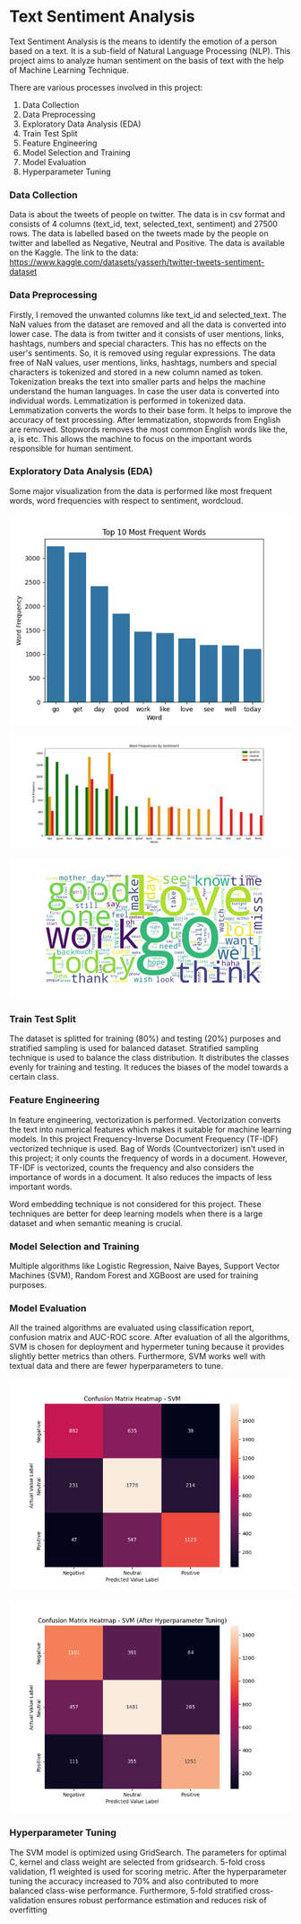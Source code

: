 # Text Sentiment Analysis 
Text Sentiment Analysis is the means to identify the emotion of a person based on a text. It is a sub-field of Natural Language Processing (NLP). This project aims to analyze human sentiment on the basis of text with the help of Machine Learning Technique.

There are various processes involved in this project:
1. Data Collection
2. Data Preprocessing
3. Exploratory Data Analysis (EDA)
4. Train Test Split
5. Feature Engineering
6. Model Selection and Training
7. Model Evaluation
8. Hyperparameter Tuning 

### Data Collection
Data is about the tweets of people on twitter. The data is in csv format and consists of 4 columns (text_id, text, selected_text, sentiment) and 27500 rows. The data is labelled based on the tweets made by the people on twitter and labelled as Negative, Neutral and Positive. The data is available on the Kaggle. The link to the data: https://www.kaggle.com/datasets/yasserh/twitter-tweets-sentiment-dataset 

### Data Preprocessing
Firstly, I removed the unwanted columns like text_id and selected_text. The NaN values from the dataset are removed and all the data is converted into lower case. The data is from twitter and it consists of user mentions, links, hashtags, numbers and special characters. This has no effects on the user's sentiments. So, it is removed using regular expressions. The data free of NaN values,  user mentions, links, hashtags, numbers and special characters is tokenized and stored in a new column named as token. Tokenization breaks the text into smaller parts and helps the machine understand the human languages. In case the user data is converted into individual words. Lemmatization is performed in tokenized data. Lemmatization converts the words to their base form. It helps to improve the accuracy of text processing. After lemmatization, stopwords from English are removed. Stopwords removes the most common English words like the, a, is etc. This allows the machine to focus on the important words responsible for human sentiment.

### Exploratory Data Analysis (EDA)
Some major visualization from the data is performed like most frequent words, word frequencies with respect to sentiment, wordcloud. 

![alt text](charts/top_frequent_words.png)

![alt text](charts/word_frequency_by_sentiment.png)

![alt text](charts/wordcloud.png)

### Train Test Split
The dataset is splitted for training (80%) and testing (20%) purposes and stratified sampling is used for balanced dataset. Stratified sampling technique is used to balance the class distribution. It distributes the classes evenly for training and testing. It reduces the biases of the model towards a certain class. 

### Feature Engineering
In feature engineering, vectorization is performed. Vectorization converts the text into numerical features which makes it suitable for machine learning models. In this project Frequency-Inverse Document Frequency (TF-IDF) vectorized technique is used.  Bag of Words (Countvectorizer) isn’t used in this project; it only counts the frequency of words in a document. However, TF-IDF is vectorized, counts the frequency and also considers the importance of words in a document. It also reduces the impacts of less important words.

Word embedding technique is not considered for this project. These techniques are better for deep learning models when there is a large dataset and when semantic meaning is crucial.

### Model Selection and Training
Multiple algorithms like Logistic Regression, Naive Bayes, Support Vector Machines (SVM), Random Forest and XGBoost are used for training purposes. 

### Model Evaluation
All the trained algorithms are evaluated using classification report, confusion matrix and AUC-ROC score. After evaluation of all the algorithms, SVM is chosen for deployment and hypermeter tuning because it provides slightly better metrics than others. Furthermore, SVM works well with textual data and there are fewer hyperparameters to tune.

![alt text](charts/confusion_matrix.png)

![alt text](charts/confusion_matrix_hyperparameter.png)

### Hyperparameter Tuning 
The SVM model is optimized using GridSearch. The parameters for optimal C, kernel and class weight are selected from gridsearch. 5-fold cross validation, f1 weighted is used for scoring metric. After the hyperparameter tuning the accuracy increased to 70% and also contributed to more balanced class-wise performance. Furthermore, 5-fold stratified cross-validation ensures robust performance estimation and reduces risk of overfitting
